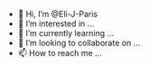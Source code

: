- 👋 Hi, I’m @Eli-J-Paris
- 👀 I’m interested in ...
- 🌱 I’m currently learning ...
- 💞️ I’m looking to collaborate on ...
- 📫 How to reach me ...

<!---
Eli-J-Paris/Eli-J-Paris is a ✨ special ✨ repository because its `README.md` (this file) appears on your GitHub profile.
You can click the Preview link to take a look at your changes.
--->
